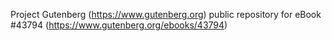 Project Gutenberg (https://www.gutenberg.org) public repository for eBook #43794 (https://www.gutenberg.org/ebooks/43794)
